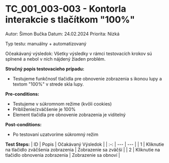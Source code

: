 # TC_001_003-003 - Kontorla interakcie s tlačítkom "100%"

Autor: Šimon Bučka
Datum: 24.02.2024
Priorita: Nízká

Typ testu: manuálny + automatizovaný

Očeakávaný výsledok: Všetky výsledky v rámci testovacích krokov sú splnené a nebol v nich nájdený žiaden problém.

**Stručný popis testovacieho prípadu:**

- Testujeme funkčnosť tlačidla pre obnovenie zobrazenia s ikonou lupy a textom "100%" v strede skla lupy.

**Pre-conditions:**

- Testujeme v súkromnom režime (kvôli cookies)
- Priblíženie/zväčšenie je 100%
- Element tlačidla pre obnovenie zobrazenia je viditelný

**Post-conditions:**

- Po testovaní uzatvoríme súkromný režim

**Test Steps:**
| ID | Popis | Očakávaný Výsledok |
| :-: | --- | --- |
| 1 | Kliknutie na tlačidlo zväčšenia zobrazenia | Zobrazenie sa zväčší |
| 2 | Kliknutie na tlačidlo obnovenia zobrazenia | Zobrazenie sa obnoví |
